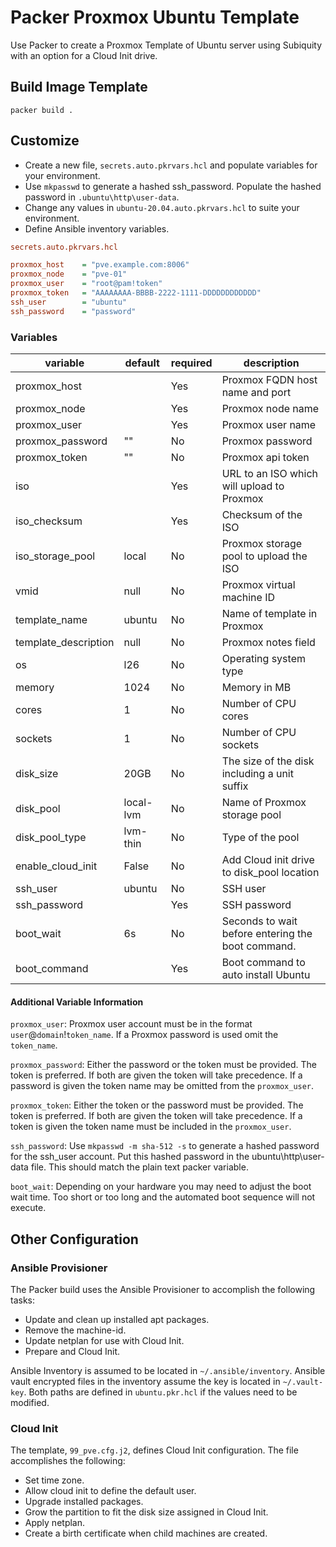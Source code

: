 # Packer Proxmox Ubuntu Template

Use Packer to create a Proxmox Template of Ubuntu server using Subiquity with an option for a Cloud Init drive.

## Build Image Template

`packer build .`

## Customize

- Create a new file, `secrets.auto.pkrvars.hcl` and populate variables for your environment.
- Use `mkpasswd` to generate a hashed ssh_password.  Populate the hashed password in `.ubuntu\http\user-data`.
- Change any values in `ubuntu-20.04.auto.pkrvars.hcl` to suite your environment.
- Define Ansible inventory variables.

```ini
secrets.auto.pkrvars.hcl

proxmox_host    = "pve.example.com:8006"
proxmox_node    = "pve-01"
proxmox_user    = "root@pam!token"
proxmox_token   = "AAAAAAAA-BBBB-2222-1111-DDDDDDDDDDDD"
ssh_user        = "ubuntu"
ssh_password    = "password"
```

### Variables

| variable             | default   | required | description                                       |
|----------------------|-----------|----------|---------------------------------------------------|
| proxmox_host         |           | Yes      | Proxmox FQDN host name and port                   |
| proxmox_node         |           | Yes      | Proxmox node name                                 |
| proxmox_user         |           | Yes      | Proxmox user name                                 |
| proxmox_password     | ""        | No       | Proxmox password                                  |
| proxmox_token        | ""        | No       | Proxmox api token                                 |
| iso                  |           | Yes      | URL to an ISO which will upload to Proxmox        |
| iso_checksum         |           | Yes      | Checksum of the ISO                               |
| iso_storage_pool     | local     | No       | Proxmox storage pool to upload the ISO            |
| vmid                 | null      | No       | Proxmox virtual machine ID                        |
| template_name        | ubuntu    | No       | Name of template in Proxmox                       |
| template_description | null      | No       | Proxmox notes field                               |
| os                   | l26       | No       | Operating system type                             |
| memory               | 1024      | No       | Memory in MB                                      |
| cores                | 1         | No       | Number of CPU cores                               |
| sockets              | 1         | No       | Number of CPU sockets                             |
| disk_size            | 20GB      | No       | The size of the disk including a unit suffix      |
| disk_pool            | local-lvm | No       | Name of Proxmox storage pool                      |
| disk_pool_type       | lvm-thin  | No       | Type of the pool                                  |
| enable_cloud_init    | False     | No       | Add Cloud init drive to disk_pool location        |
| ssh_user             | ubuntu    | No       | SSH user                                          |
| ssh_password         |           | Yes      | SSH password                                      |
| boot_wait            | 6s        | No       | Seconds to wait before entering the boot command. |
| boot_command         |           | Yes      | Boot command to auto install Ubuntu               |

#### Additional Variable Information

`proxmox_user`: Proxmox user account must be in the format `user`@`domain`!`token_name`.  If a Proxmox password is used omit the `token_name`.

`proxmox_password`: Either the password or the token must be provided.  The token is preferred.  If both are given the token will take precedence. If a password is given the token name may be omitted from the `proxmox_user`.

`proxmox_token`: Either the token or the password must be provided.  The token is preferred.  If both are given the token will take precedence. If a token is given the token name must be included in the `proxmox_user`.

`ssh_password`: Use `mkpasswd -m sha-512 -s` to generate a hashed password for the ssh_user account.  Put this hashed password in the ubuntu\http\user-data file.  This should match the plain text packer variable.

`boot_wait`: Depending on your hardware you may need to adjust the boot wait time.  Too short or too long and the automated boot sequence will not execute.

## Other Configuration

### Ansible Provisioner

The Packer build uses the Ansible Provisioner to accomplish the following tasks:

- Update and clean up installed apt packages.
- Remove the machine-id.
- Update netplan for use with Cloud Init.
- Prepare and Cloud Init.

Ansible Inventory is assumed to be located in `~/.ansible/inventory`.  Ansible vault encrypted files in the inventory assume the key is located in `~/.vault-key`. Both paths are defined in `ubuntu.pkr.hcl` if the values need to be modified.

### Cloud Init

The template, `99_pve.cfg.j2`, defines Cloud Init configuration. The file accomplishes the following:

- Set time zone.
- Allow cloud init to define the default user.
- Upgrade installed packages.
- Grow the partition to fit the disk size assigned in Cloud Init.
- Apply netplan.
- Create a birth certificate when child machines are created.
